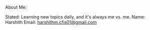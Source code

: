 About Me:

Stated: Learning new topics daily, and it's always me vs. me.
Name: Harshith
Email: harshithm.cfis01@gmail.com
